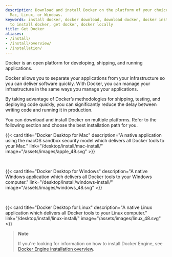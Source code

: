 ```yaml
---
description: Download and install Docker on the platform of your choice, including
  Mac, Linux, or Windows.
keywords: install docker, docker download, download docker, docker installation, how
  to install docker, get docker, docker locally
title: Get Docker
aliases:
- /install/
- /install/overview/
- /installation/
---
```


Docker is an open platform for developing, shipping, and running applications.

Docker allows you to separate your applications from your infrastructure so you
can deliver software quickly. With Docker, you can manage your infrastructure in
the same ways you manage your applications. 

By taking advantage of Docker’s
methodologies for shipping, testing, and deploying code quickly, you can
significantly reduce the delay between writing code and running it in production.

You can download and install Docker on multiple platforms. Refer to the following
section and choose the best installation path for you.

{{< card
  title="Docker Desktop for Mac"
  description="A native application using the macOS sandbox security model which delivers all Docker tools to your Mac."
  link="/desktop/install/mac-install/"
  image="/assets/images/apple_48.svg" >}}

<br>

{{< card
  title="Docker Desktop for Windows"
  description="A native Windows application which delivers all Docker tools to your Windows computer."
  link="/desktop/install/windows-install/"
  image="/assets/images/windows_48.svg" >}}

<br>

{{< card
  title="Docker Desktop for Linux"
  description="A native Linux application which delivers all Docker tools to your Linux computer."
  link="/desktop/install/linux-install/"
  image="/assets/images/linux_48.svg" >}}

> **Note**
>
> If you're looking for information on how to install Docker Engine, see [Docker Engine installation overview](/engine/install/).
